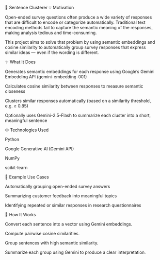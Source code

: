 🧠 Sentence Clusterer
💡 Motivation

Open-ended survey questions often produce a wide variety of responses that are difficult to encode or categorize automatically. Traditional text encoding methods fail to capture the semantic meaning of the responses, making analysis tedious and time-consuming.

This project aims to solve that problem by using semantic embeddings and cosine similarity to automatically group survey responses that express similar ideas — even if the wording is different.

✨ What It Does

Generates semantic embeddings for each response using Google’s Gemini Embedding API (gemini-embedding-001)

Calculates cosine similarity between responses to measure semantic closeness

Clusters similar responses automatically (based on a similarity threshold, e.g. ≥ 0.85)

Optionally uses Gemini-2.5-Flash to summarize each cluster into a short, meaningful sentence

⚙️ Technologies Used

Python

Google Generative AI (Gemini API)

NumPy

scikit-learn

🚀 Example Use Cases

Automatically grouping open-ended survey answers

Summarizing customer feedback into meaningful topics

Identifying repeated or similar responses in research questionnaires

🧩 How It Works

Convert each sentence into a vector using Gemini embeddings.

Compute pairwise cosine similarities.

Group sentences with high semantic similarity.

Summarize each group using Gemini to produce a clear interpretation.
